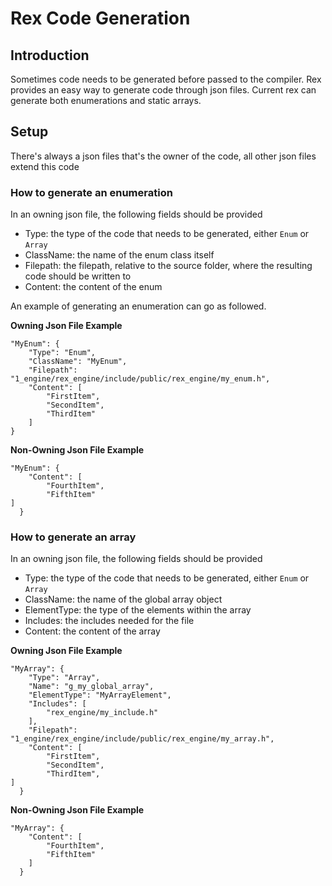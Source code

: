 # Rex Code Generation

## Introduction
Sometimes code needs to be generated before passed to the compiler. Rex provides an easy way to generate code through json files.
Current rex can generate both enumerations and static arrays.

## Setup
There's always a json files that's the owner of the code, all other json files extend this code

### How to generate an enumeration
In an owning json file, the following fields should be provided
- Type: the type of the code that needs to be generated, either `Enum` or `Array`
- ClassName: the name of the enum class itself
- Filepath: the filepath, relative to the source folder, where the resulting code should be written to
- Content: the content of the enum

An example of generating an enumeration can go as followed. 

**Owning Json File Example**
```
"MyEnum": {
    "Type": "Enum",
    "ClassName": "MyEnum",
    "Filepath": "1_engine/rex_engine/include/public/rex_engine/my_enum.h",
    "Content": [
        "FirstItem",
        "SecondItem",
        "ThirdItem"
    ]
}
```

**Non-Owning Json File Example**
```
"MyEnum": {
    "Content": [
        "FourthItem",
        "FifthItem"
]
  }
```

### How to generate an array
In an owning json file, the following fields should be provided
- Type: the type of the code that needs to be generated, either `Enum` or `Array`
- ClassName: the name of the global array object
- ElementType: the type of the elements within the array
- Includes: the includes needed for the file
- Content: the content of the array


**Owning Json File Example**
```
"MyArray": {
    "Type": "Array",
    "Name": "g_my_global_array",
    "ElementType": "MyArrayElement",
    "Includes": [
        "rex_engine/my_include.h"
    ],
    "Filepath": "1_engine/rex_engine/include/public/rex_engine/my_array.h",
    "Content": [
        "FirstItem",
        "SecondItem",
        "ThirdItem",
]
  }
```

**Non-Owning Json File Example**
```
"MyArray": {
    "Content": [
        "FourthItem",
        "FifthItem"
    ]
  }

```